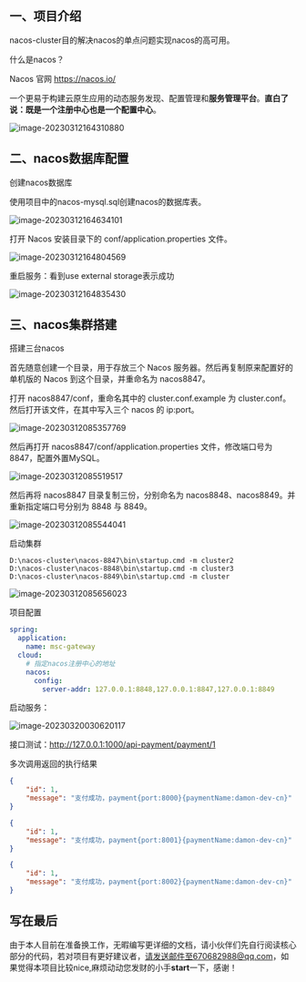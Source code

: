 ## 一、项目介绍

nacos-cluster目的解决nacos的单点问题实现nacos的高可用。

什么是nacos？

Nacos 官网 https://nacos.io/

一个更易于构建云原生应用的动态服务发现、配置管理和**服务管理平台**。**直白了说：既是一个注册中心也是一个配置中心**。

![image-20230312164310880](https://damon-study.oss-cn-shenzhen.aliyuncs.com/%20typora/%E5%B9%B6%E5%8F%91%E7%BC%96%E7%A8%8Bimage-20230312164310880.png)

## 二、nacos数据库配置

创建nacos数据库

使用项目中的nacos-mysql.sql创建nacos的数据库表。

![image-20230312164634101](https://damon-study.oss-cn-shenzhen.aliyuncs.com/%20typora/%E5%B9%B6%E5%8F%91%E7%BC%96%E7%A8%8Bimage-20230312164634101.png)

打开 Nacos 安装目录下的 conf/application.properties 文件。

![image-20230312164804569](https://damon-study.oss-cn-shenzhen.aliyuncs.com/%20typora/%E5%B9%B6%E5%8F%91%E7%BC%96%E7%A8%8Bimage-20230312164804569.png)

重启服务：看到use external storage表示成功

![image-20230312164835430](https://damon-study.oss-cn-shenzhen.aliyuncs.com/%20typora/%E5%B9%B6%E5%8F%91%E7%BC%96%E7%A8%8Bimage-20230312164835430.png)

## 三、nacos集群搭建

搭建三台nacos

首先随意创建一个目录，用于存放三个 Nacos 服务器。然后再复制原来配置好的单机版的 Nacos 到这个目录，并重命名为 nacos8847。

打开 nacos8847/conf，重命名其中的 cluster.conf.example 为 cluster.conf。然后打开该文件，在其中写入三个 nacos 的 ip:port。

![image-20230312085357769](https://damon-study.oss-cn-shenzhen.aliyuncs.com/%20typora/image-20230312085357769.png)

然后再打开 nacos8847/conf/application.properties 文件，修改端口号为 8847，配置外置MySQL。

![image-20230312085519517](https://damon-study.oss-cn-shenzhen.aliyuncs.com/%20typora/image-20230312085519517.png)

然后再将 nacos8847 目录复制三份，分别命名为 nacos8848、nacos8849。并重新指定端口号分别为 8848 与 8849。

![image-20230312085544041](https://damon-study.oss-cn-shenzhen.aliyuncs.com/%20typora/image-20230312085544041.png)

启动集群

```
D:\nacos-cluster\nacos-8847\bin\startup.cmd -m cluster2 
D:\nacos-cluster\nacos-8848\bin\startup.cmd -m cluster3 
D:\nacos-cluster\nacos-8849\bin\startup.cmd -m cluster
```

![image-20230312085656023](https://damon-study.oss-cn-shenzhen.aliyuncs.com/%20typora/image-20230312085656023.png)

项目配置

```yml
spring:
  application:
    name: msc-gateway
  cloud:
    # 指定nacos注册中心的地址
    nacos:
      config:
        server-addr: 127.0.0.1:8848,127.0.0.1:8847,127.0.0.1:8849
```

启动服务：

![image-20230320030620117](https://damon-study.oss-cn-shenzhen.aliyuncs.com/%20typora/image-20230320030620117.png)

接口测试：http://127.0.0.1:1000/api-payment/payment/1

多次调用返回的执行结果

```json
{
    "id": 1,
    "message": "支付成功，payment{port:8000}{paymentName:damon-dev-cn}"
}

{
    "id": 1,
    "message": "支付成功，payment{port:8001}{paymentName:damon-dev-cn}"
}

{
    "id": 1,
    "message": "支付成功，payment{port:8002}{paymentName:damon-dev-cn}"
}
```


## 写在最后

由于本人目前在准备换工作，无暇编写更详细的文档，请小伙伴们先自行阅读核心部分的代码，若对项目有更好建议者，请发送邮件至670682988@qq.com，如果觉得本项目比较nice,麻烦动动您发财的小手**start**一下，感谢！

